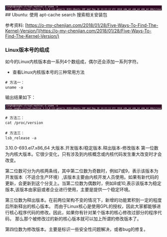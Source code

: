 ![](/assets/linux017_001.PNG)## Ubuntu: 使用 apt-cache search 搜索相关安装包

参考资料: [https://o-my-chenjian.com/2018/01/28/Five-Ways-To-Find-The-Kernel-Version/](https://o-my-chenjian.com/2018/01/28/Five-Ways-To-Find-The-Kernel-Version/)

### Linux版本号的组成

如今的Linux内核版本由一系列4个数组成，偶尔还会添加一系列字符。

* 查看Linux内核版本号的三种常用方法

```shell
# 方法一：
uname -a
```

输出结果如下：

![](/assets/linux017_001.PNG)

```shell
# 方法二：
cat /proc/version

# 方法三：
lsb_release -a
```

3.10.0-693.el7.x86_64
大版本.开发版本/稳定版本.释出版本-修改版本 
第一位数为内核大版本。它很少变化，只有涉及到内核概念或内核代码发生重大改变时才会改变。

第二位数可分为内核两条线，其中第二位数为奇数时，例如7或9，表示该版本为开发版本（不适合生产环境）,该版本主要由内核开发人员使用。如果有新代码的更新，会更新到这个分支上。当第二位数为偶数时，例如8或10,表示该版本为稳定版本,该版本由家庭或者企业进行使用，主要是提供一个稳定环境。

第三位数为释出版本。在前两位架构不变的情况下，新增的功能累积到一定的程度后所新释出的核心版本。 而由于Linux核心是使用GPL的授权，因此大家都能够进行核心程序代码的修改。因此，如果你有针对某个版本的核心修改过部分的程序代码， 那么那个被修改过的新的核心版本就可以加上所谓的修改版本了。

第四位数为修改版本。主要是标识一些安全性问题解决，或者bug的修复。
